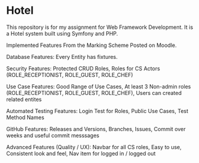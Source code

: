 # Hotel

This repository is for my assignment for Web Framework Development. It is a Hotel system built using Symfony and PHP.

Implemented Features From the Marking Scheme Posted on Moodle.

  Database Features:
  Every Entity has fixtures.
  
  Security Features:
  Protected CRUD Roles,
  Roles for CS Actors (ROLE_RECEPTIONIST, ROLE_GUEST, ROLE_CHEF)
  
  Use Case Features:
  Good Range of Use Cases,
  At least 3 Non-admin roles (ROLE_RECEPTIONIST, ROLE_GUEST, ROLE_CHEF),
  Users can created related entites
  
  Automated Testing Features:
  Login Test for Roles,
  Public Use Cases,
  Test Method Names
  
  GitHub Features:
  Releases and Versions,
  Branches,
  Issues,
  Commit over weeks and useful commit messsages
  
  Advanced Features (Quality / UX):
  Navbar for all CS roles,
  Easy to use,
  Consistent look and feel,
  Nav item for logged in / logged out
  
  
  
  
